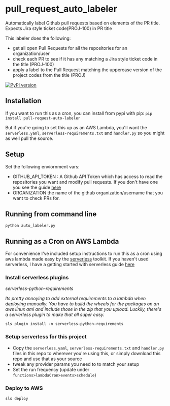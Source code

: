 # pull_request_auto_labeler
Automatically label Github pull requests based on elements of the PR title. Expects Jira style ticket code(PROJ-100) in PR title

This labeler does the following:
 - get all open Pull Requests for all the repositories for an organization/user
 - check each PR to see if it has any matching a Jira style ticket code in the title (PROJ-100)
 - apply a label to the Pull Request matching the uppercase version of the project codes from the title (PROJ)

[![PyPI version](https://badge.fury.io/py/pull-request-auto-labeler.svg)](https://badge.fury.io/py/pull-request-auto-labeler)

## Installation
If you want to run this as a cron, you can install from pypi with pip:
`pip install pull-request-auto-labeler`

But if you're going to set this up as an AWS Lambda, you'll want the `serverless.yaml`, `serverless-requirements.txt` and `handler.py` so you might as well pull the source.

## Setup
Set the following enviornment vars:
- GITHUB_API_TOKEN : A Github API Token which has access to read the repositories you want and modify pull requests. If you don't have one you see the guide [here](https://help.github.com/en/articles/creating-a-personal-access-token-for-the-command-line)
- ORGANIZATION the name of the github organization/username that you want to check PRs for.

## Running from command line
`python auto_labeler.py`

## Running as a Cron on AWS Lambda

For convenience I've included setup instructions to run this as a cron using aws lambda made easy by the [serverless](https://serverless.com/framework/docs/) toolkit. If you haven't used serverless, I have a getting started with serverless guide [here](https://gist.github.com/markddavidoff/0bbfcdfc29bbbdedc8b57e062987b480) 

### Install serverless plugins
*serverless-python-requirements*

*Its pretty annoying to add external requirements to a lambda when deploying manually. You have to build the wheels
for the packages on an aws linux ami and include those in the zip that you upload. Luckily, there's a serverless plugin
to make that all super easy.*
```
sls plugin install -n serverless-python-requirements
```

### Setup serverless for this project
- Copy the `serverless.yaml`, `serverless-requirements.txt` and `handler.py` files in this repo to wherever you're using this, or simply download this repo and use that as your source 
- tweak any provider params you need to to match your setup
- Set the run frequency (update under `functions>lambdaCron>events>schedule`)

### Deploy to AWS
`sls deploy`
